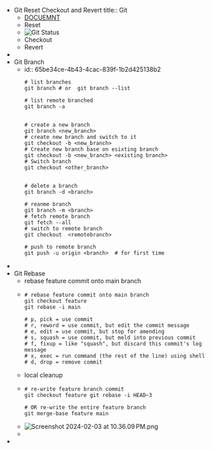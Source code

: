- Git Reset  Checkout  and Revert
  title:: Git
	- [DOCUEMNT](https://www.atlassian.com/git/tutorials/resetting-checking-out-and-reverting)
	- Reset
	- ![Git Status](/Users/ahbing/Documents/knowledge-garden/assets/Screenshot_2024-02-03_at_8.03.43 PM_1706961827668_0.png)
	- Checkout
	- Revert
-
- Git Branch
	- id:: 65be34ce-4b43-4cac-839f-1b2d425138b2
	  ```shell
	  # list branches
	  git branch # or  git branch --list
	  
	  # list remote branched
	  git branch -a
	  
	  
	  # create a new branch
	  git branch <new_branch>
	  # create new branch and switch to it
	  git checkout -b <new_branch>
	  # Create new branch base on esixting branch
	  git checkout -b <new_branch> <existing branch>
	  # Switch branch
	  git checkout <other_branch>
	  
	  
	  # delete a branch
	  git branch -d <branch>
	  
	  # reanme branch
	  git branch -m <branch>
	  # fetch remote branch
	  git fetch --all
	  # switch to remote branch
	  git checkout  <remotebranch>
	  
	  # push to remote branch
	  git push -u origin <branch>  # for first time
	  
	  ```
-
- Git Rebase
	- rebase feature commit onto main branch
	- ```shell
	  # rebase feature commit onto main branch
	  git checkout feature
	  git rebase -i main
	  
	  # p, pick = use commit
	  # r, reword = use commit, but edit the commit message
	  # e, edit = use commit, but stop for amending
	  # s, squash = use commit, but meld into previous commit
	  # f, fixup = like "squash", but discard this commit's log message
	  # x, exec = run command (the rest of the line) using shell
	  # d, drop = remove commit
	  ```
	- local cleanup
	- ```shell
	  # re-write feature branch commit
	  git checkout feature git rebase -i HEAD~3
	  
	  # OR re-write the entire feature branch
	  git merge-base feature main
	  ```
	- ![Screenshot 2024-02-03 at 10.36.09 PM.png](../assets/Screenshot_2024-02-03_at_10.36.09 PM_1706970978023_0.png)
	-
-